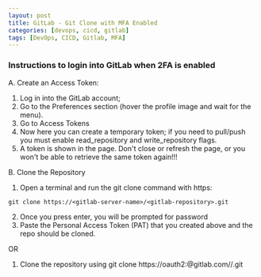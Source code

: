 ```yaml
---
layout: post
title: GitLab - Git Clone with MFA Enabled
categories: [devops, cicd, gitlab]
tags: [DevOps, CICD, Gitlab, MFA]
---
```


### Instructions to login into GitLab when 2FA is enabled

A. Create an Access Token:
1. Log in into the GitLab account;
2. Go to the Preferences section (hover the profile image and wait for the menu).
3. Go to Access Tokens
4. Now here you can create a temporary token; if you need to pull/push you must enable read_repository and write_repository flags.
5. A token is shown in the page. Don't close or refresh the page, or you won't be able to retrieve the same token again!!!

B. Clone the Repository
1. Open a terminal and run the git clone command with https:
```
git clone https://<gitlab-server-name>/<gitlab-repository>.git
```
2. Once you press enter, you will be prompted for password
4. Paste the Personal Access Token (PAT) that you created above and the repo should be cloned.

OR

1. Clone the repository using
git clone https://oauth2:<your-token>@gitlab.com/<username>/<repository>.git




